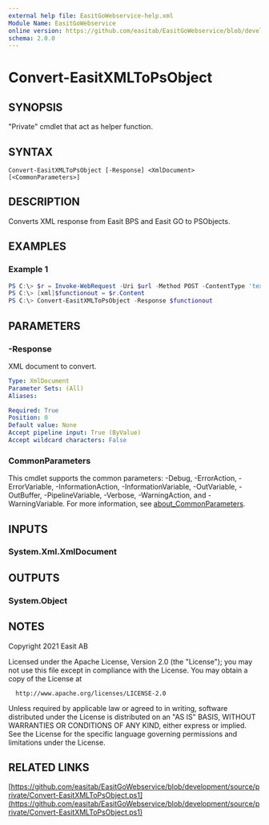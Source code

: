 ```yaml
---
external help file: EasitGoWebservice-help.xml
Module Name: EasitGoWebservice
online version: https://github.com/easitab/EasitGoWebservice/blob/development/docs/v2/Convert-EasitXMLToPsObject.md
schema: 2.0.0
---
```


# Convert-EasitXMLToPsObject

## SYNOPSIS

"Private" cmdlet that act as helper function.

## SYNTAX

```
Convert-EasitXMLToPsObject [-Response] <XmlDocument> [<CommonParameters>]
```

## DESCRIPTION

Converts XML response from Easit BPS and Easit GO to PSObjects.

## EXAMPLES

### Example 1

```powershell
PS C:\> $r = Invoke-WebRequest -Uri $url -Method POST -ContentType 'text/xml' -Body $payload -Headers $headers
PS C:\> [xml]$functionout = $r.Content
PS C:\> Convert-EasitXMLToPsObject -Response $functionout
```

## PARAMETERS

### -Response

XML document to convert.

```yaml
Type: XmlDocument
Parameter Sets: (All)
Aliases:

Required: True
Position: 0
Default value: None
Accept pipeline input: True (ByValue)
Accept wildcard characters: False
```

### CommonParameters
This cmdlet supports the common parameters: -Debug, -ErrorAction, -ErrorVariable, -InformationAction, -InformationVariable, -OutVariable, -OutBuffer, -PipelineVariable, -Verbose, -WarningAction, and -WarningVariable. For more information, see [about_CommonParameters](http://go.microsoft.com/fwlink/?LinkID=113216).

## INPUTS

### System.Xml.XmlDocument
## OUTPUTS

### System.Object
## NOTES

Copyright 2021 Easit AB

Licensed under the Apache License, Version 2.0 (the "License");
you may not use this file except in compliance with the License.
You may obtain a copy of the License at

      http://www.apache.org/licenses/LICENSE-2.0

Unless required by applicable law or agreed to in writing, software
distributed under the License is distributed on an "AS IS" BASIS,
WITHOUT WARRANTIES OR CONDITIONS OF ANY KIND, either express or implied.
See the License for the specific language governing permissions and
limitations under the License.

## RELATED LINKS

[https://github.com/easitab/EasitGoWebservice/blob/development/source/private/Convert-EasitXMLToPsObject.ps1](https://github.com/easitab/EasitGoWebservice/blob/development/source/private/Convert-EasitXMLToPsObject.ps1)
